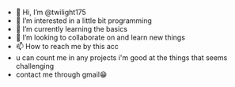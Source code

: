 - 👋 Hi, I’m @twilight175
- 👀 I’m interested in a little bit programming
- 🌱 I’m currently learning the basics
- 💞️ I’m looking to collaborate on and learn new things
- 📫 How to reach me by this acc
- u can count me in any projects i'm good at the things that seems challenging
- contact me through gmail😁

<!---
twilight175/twilight175 is a ✨ special ✨ repository because its `README.md` (this file) appears on your GitHub profile.
--->
